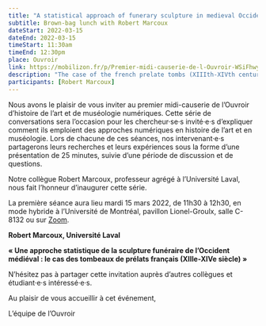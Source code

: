 ```yaml
---
title: "A statistical approach of funerary sculpture in medieval Occident"
subtitle: Brown-bag lunch with Robert Marcoux
dateStart: 2022-03-15 
dateEnd: 2022-03-15
timeStart: 11:30am
timeEnd: 12:30pm
place: Ouvroir
link: https://mobilizon.fr/p/Premier-midi-causerie-de-l-Ouvroir-WSiFhwyBuxfcH7ZBUSx2D3
description: "The case of the french prelate tombs (XIIIth-XIVth century)"
participants: [Robert Marcoux]
---
```


Nous avons le plaisir de vous inviter au premier midi-causerie de l’Ouvroir d’histoire de l’art et de muséologie numériques. Cette série de conversations sera l’occasion pour les chercheur·se·s invité·e·s d’expliquer comment ils emploient des approches numériques en histoire de l’art et en muséologie. Lors de chacune de ces séances, nos intervenant·e·s partagerons leurs recherches et leurs expériences sous la forme d’une présentation de 25 minutes, suivie d’une période de discussion et de questions.

Notre collègue Robert Marcoux, professeur agrégé à l’Université Laval, nous fait l’honneur d’inaugurer cette série.

La première séance aura lieu mardi 15 mars 2022, de 11h30 à 12h30, en mode hybride à l’Université de Montréal, pavillon Lionel-Groulx, salle C-8132 ou sur [Zoom](https://umontreal.zoom.us/j/82480661654?pwd=cUlzb09hZ3lkd2UvcmpPbTdmQkZBQT09).

**Robert Marcoux, Université Laval**

**« Une approche statistique de la sculpture funéraire de l’Occident médiéval : le cas des tombeaux de prélats français (XIIIe-XIVe siècle) »**

N’hésitez pas à partager cette invitation auprès d’autres collègues et étudiant·e·s intéressé·e·s.

Au plaisir de vous accueillir à cet événement,

L’équipe de l’Ouvroir
